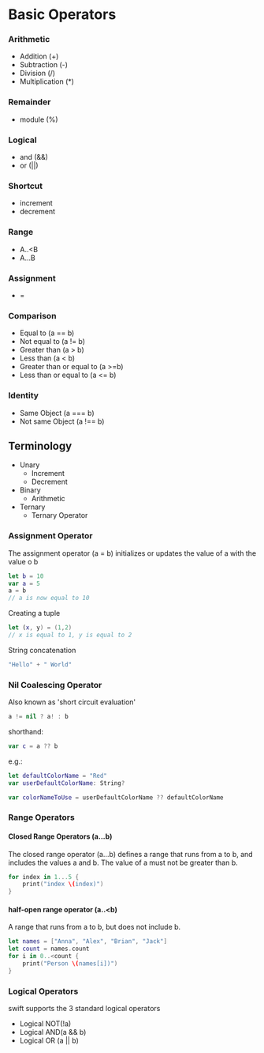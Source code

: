 # Basic Operators

### Arithmetic
- Addition (+)
- Subtraction (-)
- Division (/)
- Multiplication (*)

### Remainder

- module (%)

### Logical 
- and (&&)
- or (||)

### Shortcut
- increment
- decrement

### Range
- A..<B
- A...B

### Assignment 
- =

### Comparison
- Equal to (a == b)
- Not equal to (a != b)
- Greater than (a > b)
- Less than (a < b)
- Greater than or equal to (a >=b)
- Less than or equal to (a <= b)

### Identity
- Same Object (a === b)
- Not same Object (a !== b)


## Terminology 
- Unary
    - Increment
    - Decrement
- Binary
    - Arithmetic
- Ternary
    - Ternary Operator

### Assignment Operator

The assignment operator (a = b) initializes or updates the value of a with the value o b

```swift
let b = 10
var a = 5
a = b
// a is now equal to 10

```

Creating a tuple

```swift
let (x, y) = (1,2)
// x is equal to 1, y is equal to 2

```

String concatenation

```swift
"Hello" + " World"

```

### Nil Coalescing Operator

Also known as 'short circuit evaluation'

```swift
a != nil ? a! : b

```

shorthand:

```swift
var c = a ?? b

```

e.g.:

```swift
let defaultColorName = "Red"
var userDefaultColorName: String?

var colorNameToUse = userDefaultColorName ?? defaultColorName
```

### Range Operators

#### Closed Range Operators (a...b)

The closed range operator (a...b) defines a range that runs from a to b, and includes the values a and b. The value of a must not be greater than b.

```swift
for index in 1...5 {
	print("index \(index)")
}

```

#### half-open range operator (a..<b)

A range that runs from a to b, but does not include b.

```swift
let names = ["Anna", "Alex", "Brian", "Jack"]
let count = names.count
for i in 0..<count {
	print("Person \(names[i])")
}

```

### Logical Operators

swift supports the 3 standard logical operators
- Logical NOT(!a)
- Logical AND(a && b)
- Logical OR (a || b)
